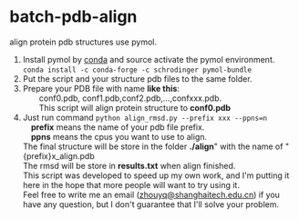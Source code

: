 # batch-pdb-align  
align protein pdb structures use pymol.  
1. Install pymol by [conda](https://pymol.org/conda/) and source activate the pymol environment.  
```conda install -c conda-forge -c schrodinger pymol-bundle```  
3. Put the script and your structure pdb files to the same folder.  
4. Prepare your PDB file with name **like this**:  
&ensp;&ensp;&ensp;&ensp;conf0.pdb, conf1.pdb,conf2.pdb,...,confxxx.pdb.  
&ensp;&ensp;&ensp;&ensp;This script will align protein structure to **conf0.pdb**  
5. Just run command ```python align_rmsd.py --prefix xxx --ppns=n```  
&ensp;&ensp;**prefix** means the name of your pdb file prefix.  
&ensp;&ensp;**ppns** means the cpus you want to use to align.  
The final structure will be store in the folder **./align**" with the name of "{prefix}x_align.pdb  
The rmsd will be store in **results.txt** when align finished.  
This script was developed to speed up my own work, and I'm putting it here in the hope that more people will want to try using it.  
Feel free to write me an email (zhouyq@shanghaitech.edu.cn) if you have any question, but I don't guarantee that I'll solve your problem.
